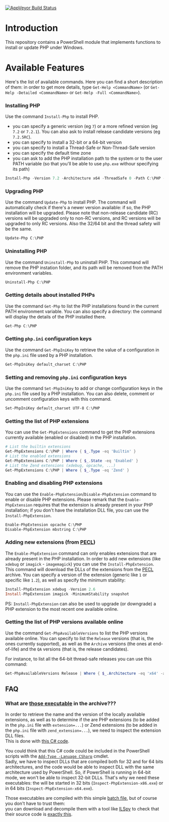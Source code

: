 [![AppVeyor Build Status](https://ci.appveyor.com/api/projects/status/github/mlocati/powershell-php?branch=master&svg=true)](https://ci.appveyor.com/project/mlocati/powershell-php)

# Introduction

This repository contains a PowerShell module that implements functions to install or update PHP under Windows.


# Available Features

Here's the list of available commands. Here you can find a short description of them: in order to get more details, type `Get-Help <CommandName>` (or `Get-Help -Detailed <CommandName>` or `Get-Help -Full <CommandName>`). 


### Installing PHP

Use the command `Install-Php` to install PHP.
- you can specify a generic version (eg `7`) or a more refined version (eg `7.2` or `7.2.1`). You can also ask to install release candidate versions (eg `7.2.5RC`).
- you can specify to install a 32-bit or a 64-bit version
- you can specify to install a Thread-Safe or Non-Thread-Safe version
- you can specify the default time zone
- you can ask to add the PHP installation path to the system or to the user PATH variable (so that you'll be able to use `php.exe` withour specifying its path)

```powershell
Install-Php -Version 7.2 -Architecture x64 -ThreadSafe 0 -Path C:\PHP -TimeZone UTC -AddToPath User
```

### Upgrading PHP

Use the command `Update-Php` to install PHP.
The command will automatically check if there's a newer version available: if so, the PHP installation will be upgraded.
Please note that non-release candidate (RC) versions will be upgraded only to non-RC versions, and RC versions will be upgraded to only RC versions.
Also the 32/64 bit and the thread safety will be the same.

```powershell
Update-Php C:\PHP
```

### Uninstalling PHP

Use the command `Uninstall-Php` to uninstall PHP.
This command will remove the PHP instation folder, and its path will be removed from the PATH environment variables.

```powershell
Uninstall-Php C:\PHP
```

### Getting details about installed PHPs

Use the command `Get-Php` to list the PHP installations found in the current PATH environment variable.
You can also specify a directory: the command will display the details of the PHP installed there.

```powershell
Get-Php C:\PHP
```

### Getting `php.ini` configuration keys

Use the command `Get-PhpIniKey` to retrieve the value of a configuration in the `php.ini` file used by a PHP installation.

```powershell
Get-PhpIniKey default_charset C:\PHP
```

### Setting and removing `php.ini` configuration keys

Use the command `Set-PhpIniKey` to add or change configuration keys in the `php.ini` file used by a PHP installation.
You can also delete, comment or uncomment configuration keys with this command.

```powershell
Set-PhpIniKey default_charset UTF-8 C:\PHP
```

### Getting the list of PHP extensions

You can use the `Get-PhpExtensions` command to get the PHP extensions currently available (enabled or disabled) in the PHP installation.

```powershell
# List the builtin extensions
Get-PhpExtensions C:\PHP | Where { $_.Type -eq 'Builtin' }
# List the enabled extensions
Get-PhpExtensions C:\PHP | Where { $_.State -eq 'Enabled' }
# List the Zend extensions (xdebug, opcache, ...)
Get-PhpExtensions C:\PHP | Where { $_.Type -eq 'Zend' }
```

### Enabling and disabling PHP extensions

You can use the `Enable-PhpExtension`/`Disable-PhpExtension` command to enable or disable PHP extensions.
Please remark that the `Enable-PhpExtension` requires that the extension is already present in your PHP installation; if you don't have the installation DLL file, you can use the `Install-PhpExtension`.

```powershell
Enable-PhpExtension opcache C:\PHP
Disable-PhpExtension mbstring C:\PHP
``` 

### Adding new extensions (from [PECL](https://pecl.php.net/)) 

The `Enable-PhpExtension` command can only enables extensions that are already present in the PHP installation.
In order to add new extensions (like `xdebug` or `imagick` - `imagemagick`) you can use the `Install-PhpExtension`.
This command will download the DLLs of the extensions from the [PECL](https://pecl.php.net/) archive.
You can specify a version of the extension (generic like `1` or specific like `1.2`), as well as specify the minimum stability:

```powershell
Install-PhpExtension xdebug -Version 2.6
Install-PhpExtension imagick -MinimumStability snapshot
```

PS: `Install-PhpExtension` can also be used to upgrade (or downgrade) a PHP extension to the most recent one available online.

### Getting the list of PHP versions available online

Use the command `Get-PhpAvailableVersions` to list the PHP versions available online.
You can specify to list the `Release` versions (that is, the ones currently supported), as well as the `Archive` versions (the ones at end-of-life) and the `QA` versions (that is, the release candidates).

For instance, to list all the 64-bit thread-safe releases you can use this command:

```powershell
Get-PhpAvailableVersions Release | Where { $_.Architecture -eq 'x64' -and $_.ThreadSafe -eq $true }
```

## FAQ

### What are [those executable](https://github.com/mlocati/powershell-php/tree/master/Php/private/bin) in the archive???

In order to retrieve the name and the version of the locally available extensions, as well as to determine if the are PHP extensions (to be added in the `php.ini` file with `extension=...`) or Zend extensions (to be added in the `php.ini` file with `zend_extension=...`), we need to inspect the extension DLL files.  
This is done with [this C# code](https://github.com/mlocati/powershell-php/blob/master/src/Inspect-PhpExtension.cs).  

You could think that this C# code could be included in the PowerShell scripts with the [`Add-Type -Lanuage CSharp`](http://go.microsoft.com/fwlink/?LinkId=821749) cmdlet.  
Sadly, we have to inspect DLLs that are compiled both for 32 and for 64 bits architectures, and the code would be able to inspect DLL with the same architecture used by PowerShell.
So, if PowerShell is running in 64-bit mode, we won't be able to inspect 32-bit DLLs.
That's why we need these executables: the will be started in 32 bits (`Inspect-PhpExtension-x86.exe`) or in 64 bits (`Inspect-PhpExtension-x64.exe`).

Those executables are compiled with this simple [batch file](https://github.com/mlocati/powershell-php/blob/master/src/compile.bat), but of course you don't have to trust them:  
you can download and decompile them with a tool like [ILSpy](https://github.com/icsharpcode/ILSpy) to check that their source code is [exactly this](https://github.com/mlocati/powershell-php/blob/master/src/Inspect-PhpExtension.cs).
